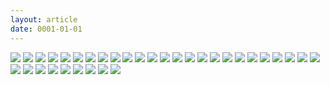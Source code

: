 ```yaml
---
layout: article
date: 0001-01-01
---
```


![](https://cdn.lewd.host/nF2oiLpi.png)
![](https://cdn.lewd.host/cgF7HdZG.png)
![](https://cdn.lewd.host/jPAkEfMo.jpg)
![](https://cdn.lewd.host/bbWsSHwA.jpg)
![](https://cdn.lewd.host/5262RzUP.jpg)
![](https://cdn.lewd.host/0q0iUCoq.jpg)
![](https://cdn.lewd.host/bGMScE1v.jpg)
![](https://cdn.lewd.host/lUUR1AD5.jpg)
![](https://cdn.lewd.host/lrE04aXr.jpg)
![](https://cdn.lewd.host/RuY3yQMi.jpg)
![](https://cdn.lewd.host/wswdDBrC.jpg)
![](https://cdn.lewd.host/DMm3orV3.jpg)
![](https://cdn.lewd.host/Y65cXNSI.jpg)
![](https://cdn.lewd.host/q38pUJ7A.jpg)
![](https://cdn.lewd.host/2LwJKZ4h.jpg)
![](https://cdn.lewd.host/aKPVt9UV.jpg)
![](https://cdn.lewd.host/JjVW8fYK.jpg)
![](https://cdn.lewd.host/eTQYGHlc.jpg)
![](https://cdn.lewd.host/cQm54mgb.jpg)
![](https://cdn.lewd.host/0Ty6Y8ER.jpg)
![](https://cdn.lewd.host/i5UUCAmi.jpg)
![](https://cdn.lewd.host/NgaMIQ7U.jpg)
![](https://cdn.lewd.host/ERHNA6cD.jpg)
![](https://cdn.lewd.host/DvmN23id.jpg)
![](https://cdn.lewd.host/B2iIb9uI.jpg)
![](https://cdn.lewd.host/7C9Wh71Y.jpg)
![](https://cdn.lewd.host/xk9twdSp.jpg)
![](https://cdn.lewd.host/FZ1JKIP1.jpg)
![](https://cdn.lewd.host/ZNRz5Pat.jpg)
![](https://cdn.lewd.host/O1aKW24j.jpg)
![](https://cdn.lewd.host/mqPHYH5u.jpg)
![](https://cdn.lewd.host/bZHM6tWQ.jpg)
![](https://cdn.lewd.host/6Rv9BSzM.jpg)
![](https://cdn.lewd.host/EtIEhSsD.jpg)